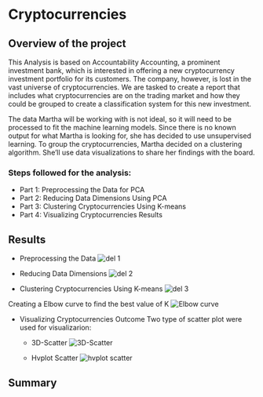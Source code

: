 # Cryptocurrencies

## Overview of the project

This Analysis is based on Accountability Accounting, a prominent investment bank, which is interested in offering a new cryptocurrency investment portfolio for its customers. The company, however, is lost in the vast universe of cryptocurrencies. We are tasked to create a report that includes what cryptocurrencies are on the trading market and how they could be grouped to create a classification system for this new investment.

The data Martha will be working with is not ideal, so it will need to be processed to fit the machine learning models. Since there is no known output for what Martha is looking for, she has decided to use unsupervised learning. To group the cryptocurrencies, Martha decided on a clustering algorithm. She’ll use data visualizations to share her findings with the board.

### Steps followed for the analysis:
- Part 1: Preprocessing the Data for PCA
- Part 2: Reducing Data Dimensions Using PCA
- Part 3: Clustering Cryptocurrencies Using K-means
- Part 4: Visualizing Cryptocurrencies Results

## Results

- Preprocessing the Data 
![del 1](https://user-images.githubusercontent.com/111251560/213062496-c18a19f4-04ca-41ae-85a3-a2aa4d9211da.png)

- Reducing Data Dimensions
![del 2](https://user-images.githubusercontent.com/111251560/213063394-64f8c8d5-2d1b-465e-8d34-ef5fb3f10967.png)

- Clustering Cryptocurrencies Using K-means
![del 3](https://user-images.githubusercontent.com/111251560/213066389-3fdc7d12-e65e-4715-a3ab-04c4f9730f64.png)

Creating a Elbow curve to find the best value of K
![Elbow curve](https://user-images.githubusercontent.com/111251560/213066839-64c777cb-3959-49e8-9c8b-889ff5cbf23a.png)

- Visualizing Cryptocurrencies Outcome
Two type of scatter plot were used for visualizarion:
  - 3D-Scatter 
  ![3D-Scatter](https://user-images.githubusercontent.com/111251560/213067359-173bc65a-50e8-4449-ba31-89b507410a85.png)
  
  - Hvplot Scatter
  ![hvplot scatter](https://user-images.githubusercontent.com/111251560/213067382-4032df28-2241-46ab-9aa8-3a7dc375fdca.png)

## Summary
